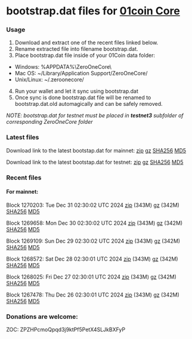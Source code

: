# bootstrap.dat files for [01coin Core](https://01coin.io)

### Usage

1. Download and extract one of the recent files linked below.
2. Rename extracted file into filename bootstrap.dat.
3. Place bootstrap.dat file inside of your 01Coin data folder:
 - Windows: %APPDATA%\ZeroOneCore\
 - Mac OS: ~/Library/Application Support/ZeroOneCore/
 - Unix/Linux: ~/.zeroonecore/
4. Run your wallet and let it sync using bootstrap.dat
5. Once sync is done bootstrap.dat file will be renamed to bootstrap.dat.old automagically and can be safely removed.

_NOTE: bootstrap.dat for testnet must be placed in **testnet3** subfolder of corresponding ZeroOneCore folder_

### Latest files
Download link to the latest bootstap.dat for mainnet: [zip](https://files.01coin.io/mainnet/bootstrap.dat.zip) [gz](https://files.01coin.io/mainnet/bootstrap.dat.tar.gz) [SHA256](https://files.01coin.io/mainnet/sha256.txt) [MD5](https://files.01coin.io/mainnet/md5.txt)

Download link to the latest bootstap.dat for testnet: [zip](https://files.01coin.io/testnet/bootstrap.dat.zip) [gz](https://files.01coin.io/testnet/bootstrap.dat.tar.gz) [SHA256](https://files.01coin.io/testnet/sha256.txt) [MD5](https://files.01coin.io/testnet/md5.txt)

### Recent files

#### For mainnet:

Block 1270203: Tue Dec 31 02:30:02 UTC 2024 [zip](https://files.01coin.io/mainnet/2024-12-31/bootstrap.dat.zip) (343M) [gz](https://files.01coin.io/mainnet/2024-12-31/bootstrap.dat.tar.gz) (342M) [SHA256](https://files.01coin.io/mainnet/2024-12-31/sha256.txt) [MD5](https://files.01coin.io/mainnet/2024-12-31/md5.txt)

Block 1269658: Mon Dec 30 02:30:02 UTC 2024 [zip](https://files.01coin.io/mainnet/2024-12-30/bootstrap.dat.zip) (343M) [gz](https://files.01coin.io/mainnet/2024-12-30/bootstrap.dat.tar.gz) (342M) [SHA256](https://files.01coin.io/mainnet/2024-12-30/sha256.txt) [MD5](https://files.01coin.io/mainnet/2024-12-30/md5.txt)

Block 1269109: Sun Dec 29 02:30:02 UTC 2024 [zip](https://files.01coin.io/mainnet/2024-12-29/bootstrap.dat.zip) (343M) [gz](https://files.01coin.io/mainnet/2024-12-29/bootstrap.dat.tar.gz) (342M) [SHA256](https://files.01coin.io/mainnet/2024-12-29/sha256.txt) [MD5](https://files.01coin.io/mainnet/2024-12-29/md5.txt)

Block 1268572: Sat Dec 28 02:30:01 UTC 2024 [zip](https://files.01coin.io/mainnet/2024-12-28/bootstrap.dat.zip) (343M) [gz](https://files.01coin.io/mainnet/2024-12-28/bootstrap.dat.tar.gz) (342M) [SHA256](https://files.01coin.io/mainnet/2024-12-28/sha256.txt) [MD5](https://files.01coin.io/mainnet/2024-12-28/md5.txt)

Block 1268025: Fri Dec 27 02:30:01 UTC 2024 [zip](https://files.01coin.io/mainnet/2024-12-27/bootstrap.dat.zip) (343M) [gz](https://files.01coin.io/mainnet/2024-12-27/bootstrap.dat.tar.gz) (342M) [SHA256](https://files.01coin.io/mainnet/2024-12-27/sha256.txt) [MD5](https://files.01coin.io/mainnet/2024-12-27/md5.txt)

Block 1267478: Thu Dec 26 02:30:01 UTC 2024 [zip](https://files.01coin.io/mainnet/2024-12-26/bootstrap.dat.zip) (343M) [gz](https://files.01coin.io/mainnet/2024-12-26/bootstrap.dat.tar.gz) (342M) [SHA256](https://files.01coin.io/mainnet/2024-12-26/sha256.txt) [MD5](https://files.01coin.io/mainnet/2024-12-26/md5.txt)


### Donations are welcome:

ZOC: ZPZHPcmoQpqd3j9ktPf5PetX4SLJkBXFyP
